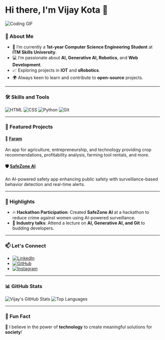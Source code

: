 # Hi there, I'm Vijay Kota 👋
![Coding GIF](https://raw.githubusercontent.com/your-username/assets/main/coding.gif)

### 🚀 About Me
- 🌱 I’m currently a **1st-year Computer Science Engineering Student** at **ITM Skills University**.
- 💻 I’m passionate about **AI, Generative AI, Robotics**, and **Web Development**.
- 📈 Exploring projects in **IOT** and **sRobotics**.
- 🌍 Always keen to learn and contribute to **open-source** projects.

---

### 🛠️ Skills and Tools
![HTML](https://img.shields.io/badge/-HTML-E34F26?logo=html5&logoColor=white&style=flat)
![CSS](https://img.shields.io/badge/-CSS-1572B6?logo=css3&logoColor=white&style=flat)
![Python](https://img.shields.io/badge/-Python-3776AB?logo=python&logoColor=white&style=flat)
![Git](https://img.shields.io/badge/-Git-F05032?logo=git&logoColor=white&style=flat)

---

### 📂 Featured Projects
#### 🌾 [Faram](https://github.com/vijayKota2776/Faram)
An app for agriculture, entrepreneurship, and technology providing crop recommendations, profitability analysis, farming tool rentals, and more.

#### 🛡️ [SafeZone AI](https://github.com/vijayKota2776/SafeZoneAI)
An AI-powered safety app enhancing public safety with surveillance-based behavior detection and real-time alerts.

---

### 🌟 Highlights
- 🔥 **Hackathon Participation**: Created **SafeZone AI** at a hackathon to reduce crime against women using AI-powered surveillance.
- 🎤 **Industry talks**: Attend  a lecture on **AI, Generative AI, and Git** to budding developers.

---

### 📫 Let's Connect
- [![LinkedIn](https://img.shields.io/badge/-LinkedIn-0077B5?logo=linkedin&logoColor=white&style=flat)](https://www.linkedin.com/in/vijaykota2776/)
- [![GitHub](https://img.shields.io/badge/-GitHub-181717?logo=github&logoColor=white&style=flat)](https://github.com/vijayKota2776)
- [![Instagram](https://img.shields.io/badge/-Instagram-E4405F?logo=instagram&logoColor=white&style=flat)](https://www.instagram.com/vijaykota2776/)

---

### 📊 GitHub Stats
![Vijay's GitHub Stats](https://github-readme-stats.vercel.app/api?username=vijayKota2776&show_icons=true&theme=radical)
![Top Languages](https://github-readme-stats.vercel.app/api/top-langs/?username=vijayKota2776&layout=compact&theme=radical)

---

### 🎯 Fun Fact
🌟 I believe in the power of **technology** to create meaningful solutions for **society**!



<!---
vijayKota2776/vijayKota2776 is a ✨ special ✨ repository because its `README.md` (this file) appears on your GitHub profile.
You can click the Preview link to take a look at your changes.
--->

